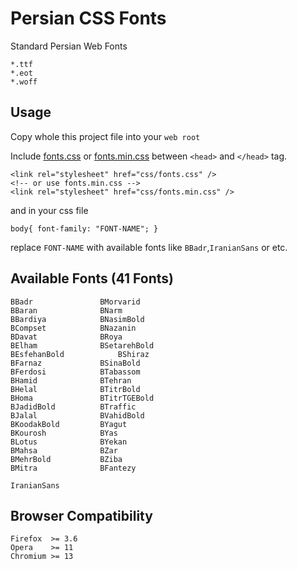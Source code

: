 Persian CSS Fonts
==================

Standard Persian Web Fonts

	*.ttf
	*.eot
	*.woff

Usage
------------------
Copy whole this project file into your `web root`

Include [fonts.css](https://github.com/davidix/css-persian/blob/master/css/fonts.css "fonts.css") or [fonts.min.css](https://github.com/davidix/css-persian/blob/master/css/fonts.min.css "fonts.min.css") between `<head>` and `</head>` tag.

	<link rel="stylesheet" href="css/fonts.css" />
	<!-- or use fonts.min.css -->
	<link rel="stylesheet" href="css/fonts.min.css" />
	
and in your css file

	body{ font-family: "FONT-NAME"; }
	
replace `FONT-NAME` with available fonts like `BBadr`,`IranianSans` or etc. 

Available Fonts (41 Fonts)
------------------

	BBadr				BMorvarid
	BBaran				BNarm
	BBardiya			BNasimBold
	BCompset			BNazanin
	BDavat				BRoya
	BElham				BSetarehBold
	BEsfehanBold			BShiraz
	BFarnaz				BSinaBold
	BFerdosi			BTabassom
	BHamid				BTehran
	BHelal				BTitrBold
	BHoma				BTitrTGEBold
	BJadidBold			BTraffic
	BJalal				BVahidBold
	BKoodakBold			BYagut
	BKourosh			BYas
	BLotus				BYekan
	BMahsa				BZar
	BMehrBold			BZiba
	BMitra				BFantezy
	
	IranianSans

	
Browser Compatibility 
------------------

	Firefox  >= 3.6
	Opera    >= 11
	Chromium >= 13


